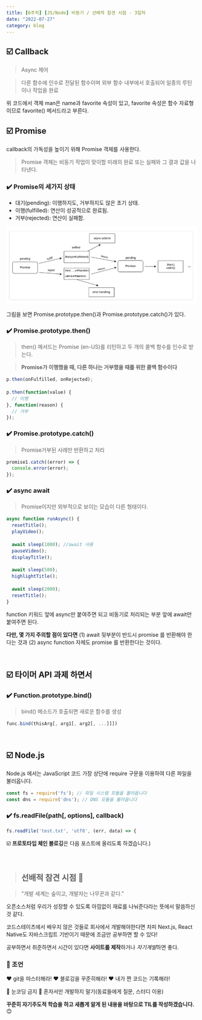 ```yaml
---
title: [6주차] [JS/Node] 비동기 / 선배적 참견 시점 - 3일차
date: "2022-07-27"
category: blog
---
```


## ☑️ Callback
> Async 제어

> 다른 함수에 인수로 전달된 함수이며 외부 함수 내부에서 호출되어 일종의 루틴이나 작업을 완료


위 코드에서 객체 man은 name과 favorite 속성이 있고, favorite 속성은 함수 자료형이므로 favorite() 메서드라고 부른다.

## ☑️ Promise

callback의 가독성을 높이기 위해 Promise 객체를 사용한다.

> Promise 객체는 비동기 작업이 맞이할 미래의 완료 또는 실패와 그 결과 값을 나타낸다.


### ✔️ Promise의 세가지 상태

* 대기(pending): 이행하지도, 거부하지도 않은 초기 상태.
* 이행(fulfilled): 연산이 성공적으로 완료됨.
* 거부(rejected): 연산이 실패함.

![Chinese Salty Egg](./promisemap.PNG)

그림을 보면 Promise.prototype.then()과 Promise.prototype.catch()가 있다.

### ✔️ Promise.prototype.then()

> then() 메서드는 Promise (en-US)를 리턴하고 두 개의 콜백 함수를 인수로 받는다.

> **Promise가 이행했을 때, 다른 하나는 거부했을 때를 위한 콜백 함수이다**

```js
p.then(onFulfilled, onRejected);

p.then(function(value) {
  // 이행
}, function(reason) {
  // 거부
});
```

### ✔️ Promise.prototype.catch()

>  Promise거부된 사례만 반환하고 처리

```js
promise1.catch((error) => {
  console.error(error);
});
```

### ✔️ async await
>Promise이지만 외부적으로 보이는 모습이 다른 형태이다.

```js
async function runAsync() {
  resetTitle();
  playVideo();

  await sleep(1000); //await 사용
  pauseVideo();
  displayTitle();

  await sleep(500);
  highlightTitle();

  await sleep(2000);
  resetTitle();
}
```

function 키워드 앞에 async만 붙여주면 되고 비동기로 처리되는 부분 앞에 await만 붙여주면 된다.

**다만, 몇 가지 주의할 점이 있다면** 
(1) await 뒷부분이 반드시 promise 를 반환해야 한다는 것과 
(2) async function 자체도 promise 를 반환한다는 것이다.

<br>

## ☑️ 타이머 API 과제 하면서

### ✔️ Function.prototype.bind()

> bind() 메소드가 호출되면 새로운 함수를 생성

```js
func.bind(thisArg[, arg1[, arg2[, ...]]])
```

<br>

## ☑️ Node.js

Node.js 에서는 JavaScript 코드 가장 상단에 require 구문을 이용하여 다른 파일을 불러옵니다.

```js
const fs = require('fs'); // 파일 시스템 모듈을 불러옵니다
const dns = require('dns'); // DNS 모듈을 불러옵니다
```

### ✔️ fs.readFile(path[, options], callback)

```js
fs.readFile('test.txt', 'utf8', (err, data) => {
```

☑️ **프로토타입 체인 블로깅**은 다음 포스트에 올리도록 하겠습니다.)

<br>

> ## 선배적 참견 시점 👀

> "개발 세계는 숲이고, 개발자는 나무꾼과 같다."

오픈소스처럼 우리가 성장할 수 있도록 아낌없이 재료를 나눠준다라는 뜻에서 말씀하신 것 같다.

코드스테이츠에서 배우지 않은 것들로 회사에서 개발해야한다면 차피 Next.js, React Native도 자바스크립트 기반이기 때문에 조금만 공부하면 할 수 있다!

공부하면서 취준하면서 시간이 있다면 **사이트를 제작**하거나 *자기계발*하면 좋다.

### 🔹 조언

❤️ git을 마스터해라!
❤️ 블로깅을 꾸준히해라!
❤️ 내가 짠 코드는 기록해라!

🚫 눈코딩 금지
🚫 혼자서만 개발하지 말기(동료들에게 질문, 스터디 이용)


**꾸준히 자기주도적 학습을 하고 새롭게 알게 된 내용을 바탕으로 TIL를 작성하겠습니다.** 😊